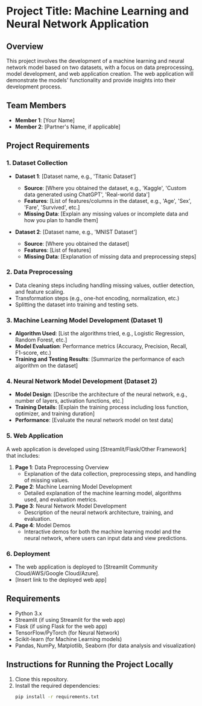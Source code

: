 # Project Title: Machine Learning and Neural Network Application

## Overview
This project involves the development of a machine learning and neural network model based on two datasets, with a focus on data preprocessing, model development, and web application creation. The web application will demonstrate the models' functionality and provide insights into their development process.

## Team Members
- **Member 1**: [Your Name]
- **Member 2**: [Partner's Name, if applicable]

## Project Requirements

### 1. Dataset Collection
- **Dataset 1**: [Dataset name, e.g., 'Titanic Dataset']
  - **Source**: [Where you obtained the dataset, e.g., 'Kaggle', 'Custom data generated using ChatGPT', 'Real-world data']
  - **Features**: [List of features/columns in the dataset, e.g., 'Age', 'Sex', 'Fare', 'Survived', etc.]
  - **Missing Data**: [Explain any missing values or incomplete data and how you plan to handle them]

- **Dataset 2**: [Dataset name, e.g., 'MNIST Dataset']
  - **Source**: [Where you obtained the dataset]
  - **Features**: [List of features]
  - **Missing Data**: [Explanation of missing data and preprocessing steps]

### 2. Data Preprocessing
- Data cleaning steps including handling missing values, outlier detection, and feature scaling.
- Transformation steps (e.g., one-hot encoding, normalization, etc.)
- Splitting the dataset into training and testing sets.

### 3. Machine Learning Model Development (Dataset 1)
- **Algorithm Used**: [List the algorithms tried, e.g., Logistic Regression, Random Forest, etc.]
- **Model Evaluation**: Performance metrics (Accuracy, Precision, Recall, F1-score, etc.)
- **Training and Testing Results**: [Summarize the performance of each algorithm on the dataset]

### 4. Neural Network Model Development (Dataset 2)
- **Model Design**: [Describe the architecture of the neural network, e.g., number of layers, activation functions, etc.]
- **Training Details**: [Explain the training process including loss function, optimizer, and training duration]
- **Performance**: [Evaluate the neural network model on test data]

### 5. Web Application
A web application is developed using [Streamlit/Flask/Other Framework] that includes:
1. **Page 1**: Data Preprocessing Overview
   - Explanation of the data collection, preprocessing steps, and handling of missing values.
2. **Page 2**: Machine Learning Model Development
   - Detailed explanation of the machine learning model, algorithms used, and evaluation metrics.
3. **Page 3**: Neural Network Model Development
   - Description of the neural network architecture, training, and evaluation.
4. **Page 4**: Model Demos
   - Interactive demos for both the machine learning model and the neural network, where users can input data and view predictions.

### 6. Deployment
- The web application is deployed to [Streamlit Community Cloud/AWS/Google Cloud/Azure].
- [Insert link to the deployed web app]

## Requirements
- Python 3.x
- Streamlit (if using Streamlit for the web app)
- Flask (if using Flask for the web app)
- TensorFlow/PyTorch (for Neural Network)
- Scikit-learn (for Machine Learning models)
- Pandas, NumPy, Matplotlib, Seaborn (for data analysis and visualization)

## Instructions for Running the Project Locally
1. Clone this repository.
2. Install the required dependencies:
   ```bash
   pip install -r requirements.txt
